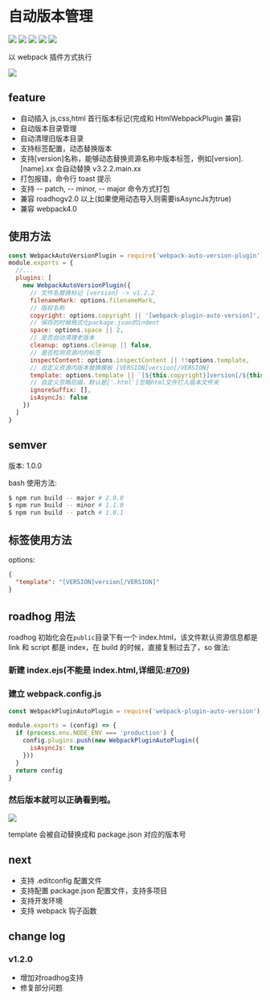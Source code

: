 # 自动版本管理

[![](https://img.shields.io/npm/v/webpack-plugin-auto-version.svg?style=flat-square)](https://www.npmjs.com/package/webpack-plugin-auto-version)
[![](https://img.shields.io/github/commit-activity/y/zsirfs/webpack-plugin-auto-version.svg?style=flat-square)](https://www.npmjs.com/package/webpack-plugin-auto-version)
[![](https://img.shields.io/github/last-commit/zsirfs/webpack-plugin-auto-version/master.svg?style=flat-square)](https://github.com/zsirfs/webpack-plugin-auto-version)
[![](https://img.shields.io/npm/l/webpack-plugin-auto-version.svg?style=flat-square)](https://github.com/zsirfs/webpack-plugin-auto-version)
[![](https://img.shields.io/github/commit-activity/y/zsirfs/webpack-plugin-auto-version.svg?style=flat-square)](https://github.com/zsirfs/webpack-plugin-auto-version)

以 webpack 插件方式执行

![](http://ojgquc007.bkt.clouddn.com/dragon-qiniu/1526538819370.jpg)

## feature

- 自动插入 js,css,html 首行版本标记(完成和 HtmlWebpackPlugin 兼容)
- 自动版本目录管理
- 自动清理旧版本目录
- 支持标签配置，动态替换版本
- 支持[version]名称，能够动态替换资源名称中版本标签，例如[version].[name].xx 会自动替换
  v3.2.2.main.xx
- 打包报错，命令行 toast 提示
- 支持 -- patch, -- minor, -- major 命令方式打包
- 兼容 roadhogv2.0 以上(如果使用动态导入则需要isAsyncJs为true)
- 兼容 webpack4.0

## 使用方法

```js
const WebpackAutoVersionPlugin = require('webpack-auto-version-plugin')
module.exports = {
  //...
  plugins: [
    new WebpackAutoVersionPlugin({
      // 文件名替换标记 [version] -> v1.2.2
      filenameMark: options.filenameMark,
      // 版权名称
      copyright: options.copyright || '[webpack-plugin-auto-version]',
      // 保存的时候格式化package.json的indent
      space: options.space || 2,
      // 是否自动清理老版本
      cleanup: options.cleanup || false,
      // 是否检测资源内的标签
      inspectContent: options.inspectContent || !!options.template,
      // 自定义资源内版本替换模板 [VERSION]version[/VERSION]
      template: options.template || `[${this.copyright}]version[/${this.copyright}]`,
      // 自定义忽略后缀，默认是['.html']忽略html文件打入版本文件夹
      ignoreSuffix: [],
      isAsyncJs: false
    })
  ]
}
```

## semver

版本: 1.0.0

bash 使用方法:

```bash
$ npm run build -- major # 2.0.0
$ npm run build -- minor # 1.1.0
$ npm run build -- patch # 1.0.1
```

## 标签使用方法

options:

```json
{
  "template": "[VERSION]version[/VERSION]"
}
```

## roadhog 用法

roadhog 初始化会在`public`目录下有一个 index.html，该文件默认资源信息都是 link 和 script 都是
index，在 build 的时候，直接复制过去了，so 做法:

### 新建 index.ejs(不能是 index.html,详细见:[#709](https://github.com/sorrycc/roadhog/issues/709))

### 建立 webpack.config.js

```js
const WebpackPluginAutoPlugin = require('webpack-plugin-auto-version')

module.exports = (config) => {
  if (process.env.NODE_ENV === 'production') {
    config.plugins.push(new WebpackPluginAutoPlugin({
      isAsyncJs: true
    }))
  }
  return config
}
```

### 然后版本就可以正确看到啦。

![](http://ojgquc007.bkt.clouddn.com/dragon-qiniu/1528278030906.jpg)

template 会被自动替换成和 package.json 对应的版本号

## next

- 支持 .editconfig 配置文件
- 支持配置 package.json 配置文件，支持多项目
- 支持开发环境
- 支持 webpack 钩子函数

## change log

### v1.2.0

 * 增加对roadhog支持
 * 修复部分问题
